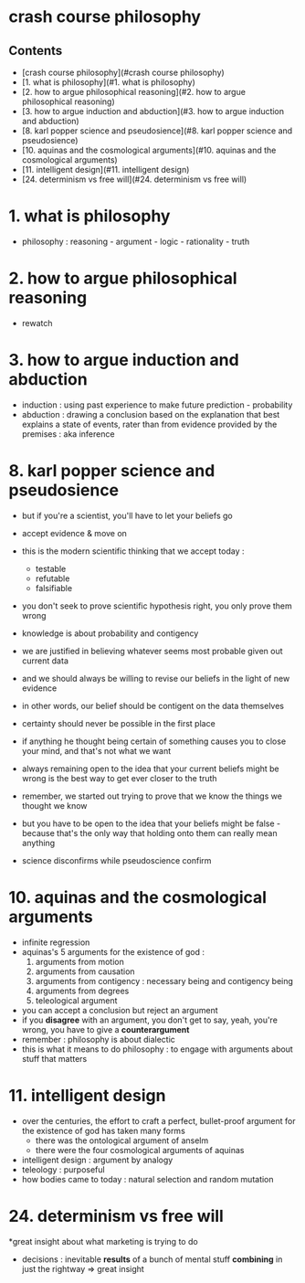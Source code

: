 # crash course philosophy

## Contents

- [crash course philosophy](#crash course philosophy)
- [1. what is philosophy](#1. what is philosophy)
- [2. how to argue philosophical reasoning](#2. how to argue philosophical reasoning)
- [3. how to argue induction and abduction](#3. how to argue induction and abduction)
- [8. karl popper science and pseudosience](#8. karl popper science and pseudosience)
- [10. aquinas and the cosmological arguments](#10. aquinas and the cosmological arguments)
- [11. intelligent design](#11. intelligent design)
- [24. determinism vs free will](#24. determinism vs free will)

# 1. what is philosophy
- philosophy : reasoning - argument - logic - rationality - truth
# 2. how to argue philosophical reasoning
- rewatch
# 3. how to argue induction and abduction
- induction : using past experience to make future prediction - probability
- abduction : drawing a conclusion based on the explanation that best explains a state of events, rater than from evidence provided by the premises : aka inference


# 8. karl popper science and pseudosience 
- but if you're a scientist, you'll have to let your beliefs go
- accept evidence & move on

- this is the modern scientific thinking that we accept today :
    - testable
    - refutable
    - falsifiable
- you don't seek to prove scientific hypothesis right, you only prove them wrong
- knowledge is about probability and contigency
- we are justified in believing whatever seems most probable given out current data
- and we should always be willing to revise our beliefs in the light of new evidence
- in other words, our belief should be contigent on the data themselves
- certainty should never be possible in the first place
- if anything he thought being certain of something causes you to close your mind, and that's not what we want
- always remaining open to the idea that your current beliefs might be wrong is the best way to get ever closer to the truth
- remember, we started out trying to prove that we know the things we thought we know
- but you have to be open to the idea that your beliefs might be false - because that's the only way that holding onto them can really mean anything
- science disconfirms while pseudoscience confirm
# 10. aquinas and the cosmological arguments
- infinite regression
- aquinas's 5 arguments for the existence of god :
    1. arguments from motion
    2. arguments from causation
    3. arguments from contigency : necessary being and contigency being
    4. arguments from degrees
    5. teleological argument
- you can accept a conclusion but reject an argument
- if you __disagree__ with an argument, you don't get to say, yeah, you're wrong, you have to give a __counterargument__
- remember : philosophy is about dialectic
- this is what it means to do philosophy : to engage with arguments about stuff that matters
# 11. intelligent design
- over the centuries, the effort to craft a perfect, bullet-proof argument for the existence of god has taken many forms
    - there was the ontological argument of anselm
    - there were the four cosmological arguments of aquinas
- intelligent design : argument by analogy
- teleology : purposeful
- how bodies came to today : natural selection and random mutation

# 24. determinism vs free will
*great insight about what marketing is trying to do
- decisions : inevitable __results__ of a bunch of mental stuff __combining__ in just the rightway => great insight
 
